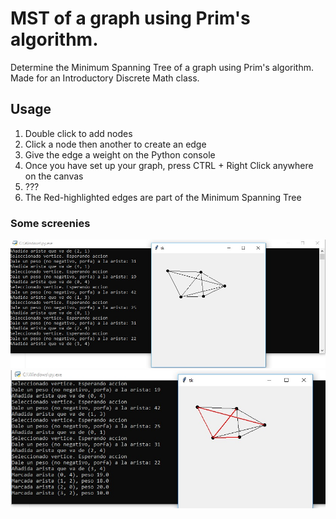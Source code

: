 # MST of a graph using Prim's algorithm.
Determine the Minimum Spanning Tree of a graph using Prim's algorithm. Made for an Introductory Discrete Math class.

## Usage
1. Double click to add nodes
2. Click a node then another to create an edge
3. Give the edge a weight on the Python console
4. Once you have set up your graph, press CTRL + Right Click anywhere on the canvas
5. ???
6. The Red-highlighted edges are part of the Minimum Spanning Tree

### Some screenies
![1](/img/1.jpeg)
![2](/img/2.jpeg)
